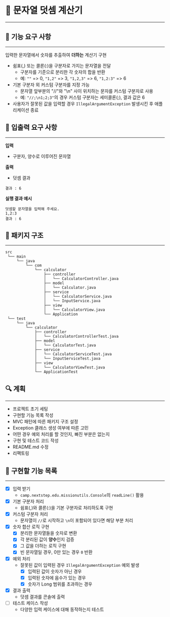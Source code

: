 # 🧮 문자열 덧셈 계산기

- - -

## 🚀 기능 요구 사항

- - -

입력한 문자열에서 숫자를 추출하여 **더하는** 계산기 구현

- 쉼표(,) 또는 콜론(:)을 구분자로 가지는 문자열을 전달
    - 구분자를 기준으로 분리한 각 숫자의 합을 반환
    - 예: `""` => 0, `"1,2"` => 3, `"1,2,3"` => 6, `"1,2:3"` => 6
- 기본 구분자 외 커스텀 구분자를 지정 가능
    - 문자열 앞부분의 "//"와 "\n" 사이 위치하는 문자를 커스텀 구분자로 사용
    - 예: `"//;\n1;2;3"`의 경우 커스텀 구분자는 세미콜론(;), 결과 값은 6
- 사용자가 잘못된 값을 입력할 경우 `IllegalArgumentException` 발생시킨 후 애플리케이션 종료

## 📡 입출력 요구 사항

- - -

**입력**

- 구분자, 양수로 이루어진 문자열

**출력**

- 덧셈 결과

```
결과 : 6
```

**실행 결과 예시**

```
덧셈할 문자열을 입력해 주세요.
1,2:3
결과 : 6
```

## 📂 패키지 구조

- - -

```
src
 └── main
     └── java
         └── com
             └── calculator
                 ├── controller
                 │   └── CalculatorController.java
                 ├── model
                 │   └── Calculator.java
                 ├── service
                 │   └── CalculatorService.java
                 │   └── InputService.java
                 ├── view
                 │   └── CalculatorView.java
                 └── Application
 └── test
     └── java
         └── calculator
             ├── controller
             │   └── CalculatorControllerTest.java
             ├── model
             │   └── CalculatorTest.java
             ├── service
             │   └── CalculatorServiceTest.java
             │   └── InputServiceTest.java
             ├── view
             │   └── CalculatorViewTest.java
             └── ApplicationTest

```

## 🔍 계획

- - -

- 프로젝트 초기 세팅
- 구현할 기능 목록 작성
- MVC 패턴에 따른 패키지 구조 설정
- Exception 클래스 생성 여부에 따른 고민
- 어떤 경우 예외 처리를 할 것인지, 빠진 부분은 없는지
- 구현 및 테스트 코드 작성
- README.md 수정
- 리팩토링

## 📝 구현할 기능 목록

- - -

- [x] 입력 받기
    - `camp.nextstep.edu.missionutils.Console`의 `readLine()` 활용
- [x] 기본 구분자 처리
    - 쉼표(,)와 콜론(:)을 기본 구분자로 처리하도록 구현
- [x] 커스텀 구분자 처리
    - 문자열이 `//`로 시작하고 `\n`이 포함되어 있다면 해당 부분 처리
- [x] 숫자 합산 로직 구현
    - [x] 분리한 문자열들을 숫자로 변환
    - [x] 각 분리된 값이 **양수**인지 검증
    - [x] 그 값을 더하는 로직 구현
    - [x] 빈 문자열일 경우, 0만 있는 경우 `0` 반환
- [x] 예외 처리
    - 잘못된 값이 입력된 경우 `IllegalArgumentException` 예외 발생
        - [x] 입력된 값이 숫자가 아닌 경우
        - [x] 입력된 숫자에 음수가 있는 경우
        - [x] 숫자가 Long 범위를 초과하는 경우
- [x] 결과 출력
    - 덧셈 결과를 콘솔에 출력
- [ ] 테스트 케이스 작성
    - 다양한 입력 케이스에 대해 동작하는지 테스트